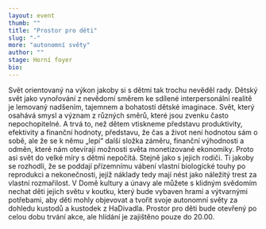 ```yaml
---
layout: event
thumb: ""
title: "Prostor pro děti"
slug: "-"
more: "autonomní světy"
author: ""
stage: Horní foyer
bio:
---
```


Svět orientovaný na výkon jakoby si s dětmi tak trochu nevěděl rady. Dětský svět jako vynořování z nevědomí směrem ke sdílené interpersonální realitě je lemovaný nadšením, tajemnem a bohatostí dětské imaginace. Svět, který osahává smysl a význam z různých směrů, které jsou zvenku často nepochopitelné. A trvá to, než dětem vtiskneme představu produktivity, efektivity a finanční hodnoty, představu, že čas a život není hodnotou sám o sobě, ale že se k němu „lepí“ další složka záměru, finanční výhodnosti a odměn, které nám otevírají možnosti světa monetizované ekonomiky. Proto asi svět do velké míry s dětmi nepočítá. Stejně jako s jejich rodiči. Ti jakoby se rozhodli, že se poddají přízemnímu vábení vlastní biologické touhy po reprodukci a nekonečnosti, jejíž náklady tedy mají nést jako náležitý trest za vlastní rozmařilost. V Domě kultury a únavy ale můžete s klidným svědomím nechat děti jejich světu v koutku, který bude vybaven hrami a výtvarnými potřebami, aby děti mohly objevovat a tvořit svoje autonomní světy za dohledu kustodů a kustodek z HaDivadla. Prostor pro děti bude otevřený po celou dobu trvání akce, ale hlídání je zajištěno pouze do 20.00.
